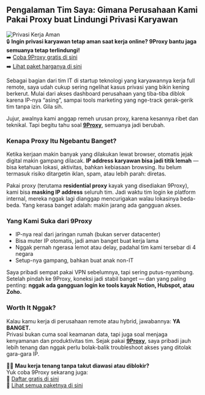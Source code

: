 ## Pengalaman Tim Saya: Gimana Perusahaan Kami Pakai Proxy buat Lindungi Privasi Karyawan

![Privasi Kerja Aman](https://1office.vn/wp-content/uploads/2021/01/leadership-7.png)  
🔒 **Ingin privasi karyawan tetap aman saat kerja online? 9Proxy bantu jaga semuanya tetap terlindungi!**  
➡️ [Coba 9Proxy gratis di sini](https://the9proxy.short.gy/github-homepage-lily555)  
➡️ [Lihat paket harganya di sini](https://the9proxy.short.gy/github-pricing-lily555)

Sebagai bagian dari tim IT di startup teknologi yang karyawannya kerja full remote, saya udah cukup sering ngelihat kasus privasi yang bikin kening berkerut. Mulai dari akses dashboard perusahaan yang tiba-tiba diblok karena IP-nya “asing”, sampai tools marketing yang nge-track gerak-gerik tim tanpa izin. Gila sih.

Jujur, awalnya kami anggap remeh urusan proxy, karena kesannya ribet dan teknikal. Tapi begitu tahu soal [**9Proxy**](https://the9proxy.short.gy/github-homepage-lily555), semuanya jadi berubah.

### Kenapa Proxy Itu Ngebantu Banget?

Ketika kerjaan makin banyak yang dilakukan lewat browser, otomatis jejak digital makin gampang dilacak. **IP address karyawan bisa jadi titik lemah** — bisa ketahuan lokasi, aktivitas, bahkan kebiasaan browsing. Itu belum termasuk risiko ditargetin iklan, spam, atau lebih parah: diretas.

Pakai proxy (terutama **residential proxy** kayak yang disediakan 9Proxy), kami bisa **masking IP address** seluruh tim. Jadi waktu tim login ke platform internal, mereka nggak lagi dianggap mencurigakan walau lokasinya beda-beda. Yang kerasa banget adalah: makin jarang ada gangguan akses.

### Yang Kami Suka dari 9Proxy

- IP-nya real dari jaringan rumah (bukan server datacenter)  
- Bisa muter IP otomatis, jadi aman banget buat kerja lama  
- Nggak pernah ngerasa lemot atau delay, padahal tim kami tersebar di 4 negara  
- Setup-nya gampang, bahkan buat anak non-IT

Saya pribadi sempat pakai VPN sebelumnya, tapi sering putus-nyambung. Setelah pindah ke 9Proxy, koneksi jadi stabil banget — dan yang paling penting: **nggak ada gangguan login ke tools kayak Notion, Hubspot, atau Zoho.**

### Worth It Nggak?

Kalau kamu kerja di perusahaan remote atau hybrid, jawabannya: **YA BANGET.**  
Privasi bukan cuma soal keamanan data, tapi juga soal menjaga kenyamanan dan produktivitas tim. Sejak pakai [**9Proxy**](https://the9proxy.short.gy/github-homepage-lily555), saya pribadi jauh lebih tenang dan nggak perlu bolak-balik troubleshoot akses yang ditolak gara-gara IP.

🧑‍💻 **Mau kerja tenang tanpa takut diawasi atau diblokir?**  
Yuk coba 9Proxy sekarang juga:  
🔗 [Daftar gratis di sini](https://the9proxy.short.gy/github-homepage-lily555)  
💼 [Lihat semua paketnya di sini](https://the9proxy.short.gy/github-pricing-lily555)
